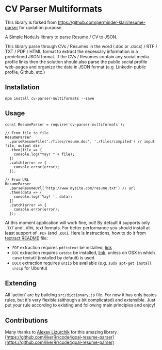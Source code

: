 # CV Parser Multiformats
This library is forked from https://github.com/perminder-klair/resume-parser for updation purpose.

A Simple NodeJs library to parse Resume / CV to JSON.

This library parse through CVs / Resumes in the word (.doc or .docx) / RTF / TXT / PDF / HTML format to extract the necessary information in a predefined JSON format. If the CVs / Resumes contain any social media profile links then the solution should also parse the public social profile web-pages and organize the data in JSON format (e.g. Linkedin public profile, Github, etc.)

## Installation

`npm install cv-parser-multiformats --save`

## Usage

```
const ResumeParser = require('cv-parser-multiformats');

// From file to file
ResumeParser
  .parseResumeFile('./files/resume.doc', './files/compiled') // input file, output dir
  .then(file => {
    console.log("Yay! " + file);
  })
  .catch(error => {
    console.error(error);
  });

// From URL
ResumeParser
  .parseResumeUrl('http://www.mysite.com/resume.txt') // url
  .then(data => {
    console.log('Yay! ', data);
  })
  .catch(error => {
    console.error(error);
  });
```

At this moment application will work fine, but! By default it supports only `.TXT` and `.HTML` text formats. For better performance you should install at least support of `.PDF` (and `.DOC`). Here is instructions, how to do it from [textract README](https://github.com/dbashford/textract#requirements) file:

- `PDF` extraction requires `pdftotext` be installed, [link](http://www.foolabs.com/xpdf/download.html)
- `DOC` extraction requires `catdoc` be installed, [link](http://www.wagner.pp.ru/~vitus/software/catdoc/), unless on OSX in which case textutil (installed by default) is used.
- `DOCX` extraction requires `unzip` be available (e.g. `sudo apt-get install unzip` for Ubuntu)


## Extending

All 'action' are by building `src/dictionary.js` file. For now it has only basics rules, but it's very flexible (although a bit complicated) and extensible. Just put your rule according to existing and following main principles and enjoy!

## Contributions

Many thanks to [Alexey Lizurchik](https://github.com/likerRr) for this amazing library. 
[https://github.com/likerRr/code4goal-resume-parser](https://github.com/likerRr/code4goal-resume-parser) 
